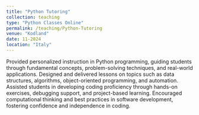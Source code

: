 ```yaml
---
title: "Python Tutoring"
collection: teaching
type: "Python Classes Online"
permalink: /teaching/Python-Tutoring
venue: "Kodland"
date: 11-2024
location: "Italy"
---
```

Provided personalized instruction in Python programming, guiding students through fundamental concepts, problem-solving techniques, and real-world applications. Designed and delivered lessons on topics such as data structures, algorithms, object-oriented programming, and automation. Assisted students in developing coding proficiency through hands-on exercises, debugging support, and project-based learning. Encouraged computational thinking and best practices in software development, fostering confidence and independence in coding.
